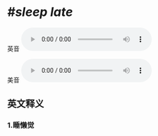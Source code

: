 # ***\#sleep late*** 
英音
<audio src="./media/sleep late1_AAC.aac" controls="controls"></audio>

美音
<audio src="./media/sleep late2_AAC.aac" controls="controls"></audio>



  

英文释义
---
### 1.**睡懒觉**  


